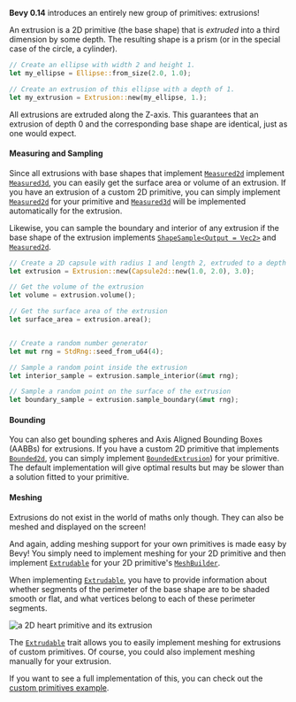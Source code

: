 **Bevy 0.14** introduces an entirely new group of primitives: extrusions!

An extrusion is a 2D primitive (the base shape) that is *extruded* into a third dimension by some depth. The resulting shape is a prism (or in the special case of the circle, a cylinder).

```rust
// Create an ellipse with width 2 and height 1.
let my_ellipse = Ellipse::from_size(2.0, 1.0);

// Create an extrusion of this ellipse with a depth of 1.
let my_extrusion = Extrusion::new(my_ellipse, 1.);
```

All extrusions are extruded along the Z-axis. This guarantees that an extrusion of depth 0 and the corresponding base shape are identical, just as one would expect.

#### Measuring and Sampling

Since all extrusions with base shapes that implement [`Measured2d`] implement [`Measured3d`], you can easily get the surface area or volume of an extrusion.
If you have an extrusion of a custom 2D primitive, you can simply implement [`Measured2d`] for your primitive and [`Measured3d`] will be implemented automatically for the extrusion.

Likewise, you can sample the boundary and interior of any extrusion if the base shape of the extrusion implements [`ShapeSample<Output = Vec2>`](https://docs.rs/bevy/0.14/bevy/math/trait.ShapeSample.html) and [`Measured2d`].

```rust
// Create a 2D capsule with radius 1 and length 2, extruded to a depth of 3
let extrusion = Extrusion::new(Capsule2d::new(1.0, 2.0), 3.0);

// Get the volume of the extrusion
let volume = extrusion.volume();

// Get the surface area of the extrusion
let surface_area = extrusion.area();


// Create a random number generator
let mut rng = StdRng::seed_from_u64(4);

// Sample a random point inside the extrusion
let interior_sample = extrusion.sample_interior(&mut rng);

// Sample a random point on the surface of the extrusion
let boundary_sample = extrusion.sample_boundary(&mut rng);
```

#### Bounding

You can also get bounding spheres and Axis Aligned Bounding Boxes (AABBs) for extrusions. If you have a custom 2D primitive that implements [`Bounded2d`], you can simply implement [`BoundedExtrusion`]) for your primitive. The default implementation will give optimal results but may be slower than a solution fitted to your primitive.

#### Meshing

Extrusions do not exist in the world of maths only though. They can also be meshed and displayed on the screen!

And again, adding meshing support for your own primitives is made easy by Bevy! You simply need to implement meshing for your 2D primitive and then implement [`Extrudable`] for your 2D primitive's [`MeshBuilder`].

When implementing [`Extrudable`], you have to provide information about whether segments of the perimeter of the base shape are to be shaded smooth or flat, and what vertices belong to each of these perimeter segments.

![a 2D heart primitive and its extrusion](heart_extrusion.jpg)

The [`Extrudable`] trait allows you to easily implement meshing for extrusions of custom primitives. Of course, you could also implement meshing manually for your extrusion.

If you want to see a full implementation of this, you can check out the [custom primitives example](https://github.com/bevyengine/bevy/tree/v0.14.0/examples/math/custom_primitives.rs).

[`Measured2d`]: https://docs.rs/bevy/0.14/bevy/math/prelude/trait.Measured2d.html
[`Measured3d`]: https://docs.rs/bevy/0.14/bevy/math/prelude/trait.Measured3d.html
[`Extrudable`]: https://docs.rs/bevy/0.14/bevy/render/mesh/trait.Extrudable.html
[`Bounded2d`]: https://docs.rs/bevy/0.14/bevy/math/bounding/trait.Bounded2d.html
[`BoundedExtrusion`]: https://docs.rs/bevy/0.14/bevy/math/bounding/trait.BoundedExtrusion.html
[`MeshBuilder`]: https://docs.rs/bevy/0.14/bevy/prelude/trait.MeshBuilder.html
